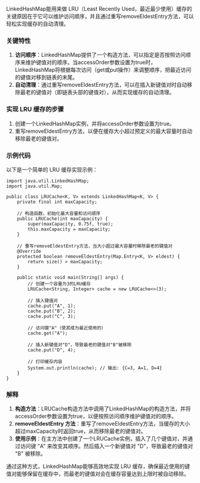 LinkedHashMap能用来做 LRU（Least Recently Used，最近最少使用）缓存的关键原因在于它可以维护访问顺序，并且通过重写removeEldestEntry方法，可以轻松实现缓存的自动清理。
### 关键特性

1. **访问顺序**：LinkedHashMap提供了一个构造方法，可以指定是否按照访问顺序来维护键值对的顺序。当accessOrder参数设置为true时，LinkedHashMap将根据每次访问（get或put操作）来调整顺序，把最近访问的键值对移到链表的末尾。
2. **自动清理**：通过重写removeEldestEntry方法，可以在插入新键值对时自动移除最老的键值对（即链表头部的键值对），从而实现缓存的自动清理。
### 实现 LRU 缓存的步骤

1. 创建一个LinkedHashMap实例，并将accessOrder参数设置为true。
2. 重写removeEldestEntry方法，以便在缓存大小超过预定义的最大容量时自动移除最老的键值对。
### 示例代码
以下是一个简单的 LRU 缓存实现示例：
```
import java.util.LinkedHashMap;
import java.util.Map;

public class LRUCache<K, V> extends LinkedHashMap<K, V> {
    private final int maxCapacity;

    // 构造函数，初始化最大容量和访问顺序
    public LRUCache(int maxCapacity) {
        super(maxCapacity, 0.75f, true);
        this.maxCapacity = maxCapacity;
    }

    // 重写removeEldestEntry方法，当大小超过最大容量时移除最老的键值对
    @Override
    protected boolean removeEldestEntry(Map.Entry<K, V> eldest) {
        return size() > maxCapacity;
    }

    public static void main(String[] args) {
        // 创建一个容量为3的LRU缓存
        LRUCache<String, Integer> cache = new LRUCache<>(3);

        // 插入键值对
        cache.put("A", 1);
        cache.put("B", 2);
        cache.put("C", 3);

        // 访问键"A"（使其成为最近使用的）
        cache.get("A");

        // 插入新键值对"D"，导致最老的键值对"B"被移除
        cache.put("D", 4);

        // 打印缓存内容
        System.out.println(cache); // 输出: {C=3, A=1, D=4}
    }
}
```
### 解释

1. **构造方法**：LRUCache构造方法中调用了LinkedHashMap的构造方法，并将accessOrder参数设置为true，以便按照访问顺序维护键值对的顺序。
2. **removeEldestEntry 方法**：重写了removeEldestEntry方法，当缓存的大小超过maxCapacity时返回true，从而移除最老的键值对。
3. **使用示例**：在主方法中创建了一个LRUCache实例，插入了几个键值对，并通过访问键 "A" 来改变其顺序。然后插入一个新键值对 "D"，导致最老的键值对 "B" 被移除。

通过这种方式，LinkedHashMap能够高效地实现 LRU 缓存，确保最近使用的键值对能够保留在缓存中，而最老的键值对会在缓存容量达到上限时被自动移除。
